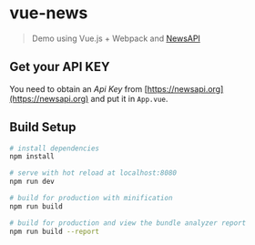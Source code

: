 # vue-news

> Demo using Vue.js + Webpack and [NewsAPI](https://newsapi.org)

## Get your API KEY

You need to obtain an *Api Key* from [https://newsapi.org](https://newsapi.org) and put it in `App.vue`.

## Build Setup

``` bash
# install dependencies
npm install

# serve with hot reload at localhost:8080
npm run dev

# build for production with minification
npm run build

# build for production and view the bundle analyzer report
npm run build --report
```
